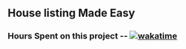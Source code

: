 ## House listing Made Easy
### Hours Spent on this project --   <a href="https://wakatime.com/badge/user/563ecbb7-89c4-4563-82c1-258e14191d74/project/bd4c7695-3bba-43de-9a28-2a1597d07e52"><img src="https://wakatime.com/badge/user/563ecbb7-89c4-4563-82c1-258e14191d74/project/bd4c7695-3bba-43de-9a28-2a1597d07e52.svg" alt="wakatime"></a>
